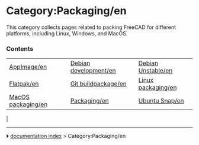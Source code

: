 # Category:Packaging/en
This category collects pages related to packing FreeCAD for different platforms, including Linux, Windows, and MacOS.

### Contents

|     |     |     |
| --- | --- | --- |
| [AppImage/en](AppImage/en.md) | [Debian development/en](Debian_development/en.md) | [Debian Unstable/en](Debian_Unstable/en.md) |
| [Flatpak/en](Flatpak/en.md) | [Git buildpackage/en](Git_buildpackage/en.md) | [Linux packaging/en](Linux_packaging/en.md) |
| [MacOS packaging/en](MacOS_packaging/en.md) | [Packaging/en](Packaging/en.md) | [Ubuntu Snap/en](Ubuntu_Snap/en.md) |
|



---
⏵ [documentation index](../README.md) > Category:Packaging/en
